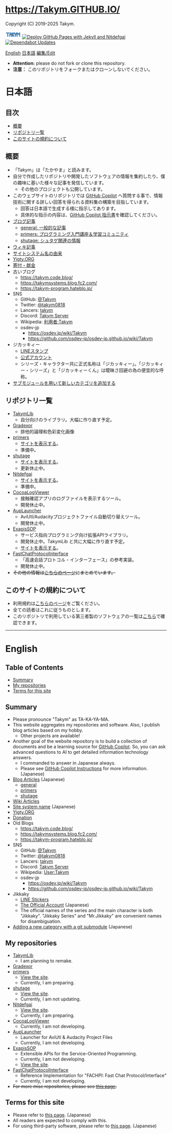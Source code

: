 # <https://Takym.GITHUB.IO/>
Copyright (C) 2019-2025 Takym.

[![Takym](./assets/images/TakymLogo.png)](./assets/images/TakymLogo.png)
[![Deploy GitHub Pages with Jekyll and Nitdefgai](https://github.com/Takym/takym.github.io/actions/workflows/jekyll.yml/badge.svg)](https://github.com/Takym/takym.github.io/actions/workflows/jekyll.yml)
[![Dependabot Updates](https://github.com/Takym/takym.github.io/actions/workflows/dependabot/dependabot-updates/badge.svg)](https://github.com/Takym/takym.github.io/actions/workflows/dependabot/dependabot-updates)

[English](#en)
[日本語](#ja)
[編集/Edit](https://github.com/Takym/takym.github.io/)

* **Attention:** please do not fork or clone this repository.
* **注意：** このリポジトリをフォークまたはクローンしないでください。

<div id="ghsp"></div>

# 日本語 <a id="ja"></a>
## 目次
* [概要](#ja_summary)
* [リポジトリ一覧](#ja_repos)
* [このサイトの規約について](#ja_terms)

## 概要 <a id="ja_summary"></a>
* 「Takym」は「たかやま」と読みます。
* 自分で作成したリポジトリや開発したソフトウェアの情報を集約したり、僕の趣味に基いた様々な記事を発信しています。
	* その他のプロジェクトも公開しています。
* このウェブサイトのリポジトリでは [GitHub Copilot](https://github.com/features/copilot) へ質問する事で、情報技術に関する詳しい回答を得られる資料集の構築を目指しています。
	* 回答は日本語で生成する様に指示してあります。
	* 具体的な指示の内容は、[GitHub Copilot 指示書](https://github.com/Takym/takym.github.io/blob/master/.github/copilot-instructions.md)を確認してください。
* [ブログ記事](https://takym.github.io/blog)
	* [general: 一般的な記事](https://takym.github.io/blog/general)
	* [primers: プログラミング入門講座＆学習コミュニティ](https://takym.github.io/blog/primers)
	* [shutage: シュタゲ関連の情報](https://takym.github.io/blog/shutage)
* [ウィキ記事](https://takym.github.io/wiki)
* [サイトシステム名の由来](https://takym.github.io/docs/naming.html)
* [Yigty.ORG](https://github.com/YigtyORG/Yigty.ORG)
* [寄付・献金](https://github.com/YigtyORG/Yigty.ORG/blob/tentatives/2020/DONATION.md)
* 古いブログ
	* <https://takym.code.blog/>
	* <https://takymsystems.blog.fc2.com/>
	* <https://takym-program.hateblo.jp/>
* SNS
	* GitHub: [@Takym](https://github.com/Takym)
	* Twitter: [@takym0818](https://twitter.com/takym0818)
	* Lancers: [takym](https://www.lancers.jp/profile/takym)
	* Discord: [Takym Server](https://discord.gg/ph9sQdY2NA)
	* Wikipedia: [利用者:Takym](https://ja.wikipedia.org/wiki/利用者:Takym)
	* osdev-jp
		* <https://osdev.jp/wiki/Takym>
		* <https://github.com/osdev-jp/osdev-jp.github.io/wiki/Takym>
* ジカッキィー
	* [LINEスタンプ](https://line.me/S/shop/sticker/author/197955/new?lang=ja&utm_source=gnsh_staut)
	* [公式アカウント](https://lin.ee/5sJ1DQ9)
	* シリーズ・キャラクター共に正式名称は「ジカッキィー」。「ジカッキィー・シリーズ」と「ジカッキィーくん」は曖昧さ回避の為の便宜的な呼称。
* [サブモジュールを用いて新しいカテゴリを追加する](./add_new_cat.html)

## リポジトリ一覧 <a id="ja_repos"></a>
* [TakymLib](https://github.com/YigtyORG/TakymLib)
	* 自分向けのライブラリ。大幅に作り直す予定。
* [Gradexor](https://github.com/Takym/Gradexor)
	* 排他的論理和色彩変化画像
* [primers](https://github.com/Takym/primers)
	* [サイトを表示する](https://takym.github.io/blog/primers)。
	* 準備中。
* [shutage](https://github.com/Takym/shutage)
	* [サイトを表示する](https://takym.github.io/blog/shutage)。
	* 更新休止中。
* [Nitdefgai](https://github.com/Takym/Nitdefgai)
	* [サイトを表示する](https://takym.github.io/Nitdefgai)。
	* 準備中。
* [CocoaLogViewer](https://github.com/YigtyORG/CocoaLogViewer)
	* 接触確認アプリのログファイルを表示するツール。
	* 開発休止中。
* [AupLauncher](https://github.com/Takym/AupLauncher)
	* AviUtl/Audacityプロジェクトファイル自動切り替えツール。
	* 開発休止中。
* [ExapisSOP](https://github.com/Takym/ExapisSOP)
	* サービス指向プログラミング向け拡張APIライブラリ。
	* 開発休止中。TakymLib と共に大幅に作り直す予定。
	* [サイトを表示する](https://takym.github.io/ExapisSOP)。
* [FastChatProtocolInterface](https://github.com/Takym/FastChatProtocolInterface)
	* 「高速会話プロトコル・インターフェース」の参考実装。
	* 開発休止中。
* ~~その他の情報は[こちらのページ](./repos.md)にまとめています。~~

## このサイトの規約について <a id="ja_terms"></a>
* 利用規約は[こちらのページ](./LICENSE.md)をご覧ください。
* 全ての読者はこれに従うものとします。
* このリポジトリで利用している第三者製のソフトウェアの一覧は[こちら](./THIRD_PARTY_NOTICE.md)で確認できます。

---

# English <a id="en"></a>
## Table of Contents
* [Summary](#en_summary)
* [My repositories](#en_repos)
* [Terms for this site](#en_terms)

## Summary <a id="en_summary"></a>
* Please pronounce "Takym" as TA-KA-YA-MA.
* This website aggregates my repositories and software. Also, I publish blog articles based on my hobby.
	* Other projects are available!
* Another goal of the website repository is to build a collection of documents and be a learning source for [GitHub Copilot](https://github.com/features/copilot). So, you can ask advanced questions to AI to get detailed information technology answers.
	* I commanded to answer in Japanese always.
	* Please see [GitHub Copilot Instructions](https://github.com/Takym/takym.github.io/blob/master/.github/copilot-instructions.md) for more information. (Japanese)
* [Blog Articles](https://takym.github.io/blog/tags.html) (Japanese)
	* [general](https://takym.github.io/blog/general)
	* [primers](https://takym.github.io/blog/primers)
	* [shutage](https://takym.github.io/blog/shutage)
* [Wiki Articles](https://takym.github.io/wiki/README.html)
* [Site system name](https://takym.github.io/docs/naming.html) (Japanese)
* [Yigty.ORG](https://github.com/YigtyORG/Yigty.ORG)
* [Donation](https://github.com/YigtyORG/Yigty.ORG/blob/tentatives/2020/DONATION.md)
* Old Blogs
	* <https://takym.code.blog/>
	* <https://takymsystems.blog.fc2.com/>
	* <https://takym-program.hateblo.jp/>
* SNS
	* GitHub: [@Takym](https://github.com/Takym)
	* Twitter: [@takym0818](https://twitter.com/takym0818)
	* Lancers: [takym](https://www.lancers.jp/profile/takym)
	* Discord: [Takym Server](https://discord.gg/ph9sQdY2NA)
	* Wikipedia: [User:Takym](https://ja.wikipedia.org/wiki/User:Takym)
	* osdev-jp
		* <https://osdev.jp/wiki/Takym>
		* <https://github.com/osdev-jp/osdev-jp.github.io/wiki/Takym>
* Jikkaky
	* [LINE Stickers](https://line.me/S/shop/sticker/author/197955/new?lang=en&utm_source=gnsh_staut)
	* [The Official Account](https://lin.ee/5sJ1DQ9) (Japanese)
	* The official names of the series and the main character is both "Jikkaky". "Jikkaky Series" and "Mr.Jikkaky" are convenient names for disambiguation.
* [Adding a new category with a git submodule](./add_new_cat.html) (Japanese)

## My repositories <a id="en_repos"></a>
* [TakymLib](https://github.com/YigtyORG/TakymLib)
	* I am planning to remake<!-- 類義語: recreate, redevelop, reprogram -->.
* [Gradexor](https://github.com/Takym/Gradexor)
* [primers](https://github.com/Takym/primers)
	* [View the site](https://takym.github.io/blog/primers).
	* Currently, I am preparing.
* [shutage](https://github.com/Takym/shutage)
	* [View the site](https://takym.github.io/blog/shutage).
	* Currently, I am not updating.
* [Nitdefgai](https://github.com/Takym/Nitdefgai)
	* [View the site](https://takym.github.io/Nitdefgai).
	* Currently, I am preparing.
* [CocoaLogViewer](https://github.com/YigtyORG/CocoaLogViewer)
	* Currently, I am not developing.
* [AupLauncher](https://github.com/Takym/AupLauncher)
	* Launcher for AviUtl & Audacity Project Files
	* Currently, I am not developing.
* [ExapisSOP](https://github.com/Takym/ExapisSOP)
	* Extensible APIs for the Service-Oriented Programming.
	* Currently, I am not developing.
	* [View the site](https://takym.github.io/ExapisSOP).
* [FastChatProtocolInterface](https://github.com/Takym/FastChatProtocolInterface)
	* Reference Implementation for "FACHPI: Fast Chat Protocol/Interface"
	* Currently, I am not developing.
* ~~For more misc repositories, please see [this page](./repos.md).~~

## Terms for this site <a id="en_terms"></a>
* Please refer to [this page](./LICENSE.md). (Japanese)
* All readers are expected to comply with this.
* For using third-party software, please refer to [this page](./THIRD_PARTY_NOTICE.md). (Japanese)
